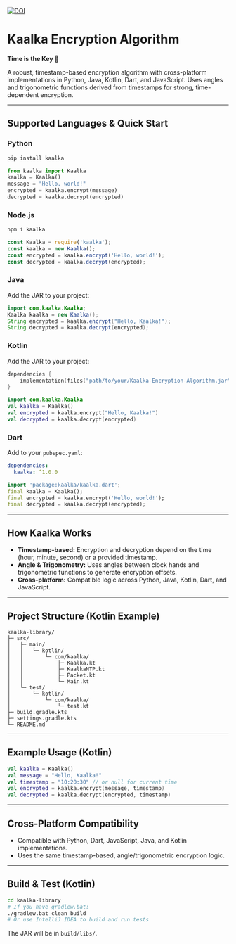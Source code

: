 [![DOI](https://zenodo.org/badge/DOI/10.5281/zenodo.8170382.svg)](https://doi.org/10.5281/zenodo.8170382)

# Kaalka Encryption Algorithm

**Time is the Key 🔑**

A robust, timestamp-based encryption algorithm with cross-platform implementations in Python, Java, Kotlin, Dart, and JavaScript. Uses angles and trigonometric functions derived from timestamps for strong, time-dependent encryption.

---

## Supported Languages & Quick Start

### Python
```bash
pip install kaalka
```
```python
from kaalka import Kaalka
kaalka = Kaalka()
message = "Hello, world!"
encrypted = kaalka.encrypt(message)
decrypted = kaalka.decrypt(encrypted)
```

### Node.js
```bash
npm i kaalka
```
```js
const Kaalka = require('kaalka');
const kaalka = new Kaalka();
const encrypted = kaalka.encrypt('Hello, world!');
const decrypted = kaalka.decrypt(encrypted);
```

### Java
Add the JAR to your project:
```java
import com.kaalka.Kaalka;
Kaalka kaalka = new Kaalka();
String encrypted = kaalka.encrypt("Hello, Kaalka!");
String decrypted = kaalka.decrypt(encrypted);
```

### Kotlin
Add the JAR to your project:
```kotlin
dependencies {
    implementation(files("path/to/your/Kaalka-Encryption-Algorithm.jar"))
}
```
```kotlin
import com.kaalka.Kaalka
val kaalka = Kaalka()
val encrypted = kaalka.encrypt("Hello, Kaalka!")
val decrypted = kaalka.decrypt(encrypted)
```

### Dart
Add to your `pubspec.yaml`:
```yaml
dependencies:
  kaalka: ^1.0.0
```
```dart
import 'package:kaalka/kaalka.dart';
final kaalka = Kaalka();
final encrypted = kaalka.encrypt('Hello, world!');
final decrypted = kaalka.decrypt(encrypted);
```

---

## How Kaalka Works
- **Timestamp-based:** Encryption and decryption depend on the time (hour, minute, second) or a provided timestamp.
- **Angle & Trigonometry:** Uses angles between clock hands and trigonometric functions to generate encryption offsets.
- **Cross-platform:** Compatible logic across Python, Java, Kotlin, Dart, and JavaScript.

---

## Project Structure (Kotlin Example)
```
kaalka-library/
├─ src/
│   ├─ main/
│   │   └─ kotlin/
│   │       └─ com/kaalka/
│   │           ├─ Kaalka.kt
│   │           ├─ KaalkaNTP.kt
│   │           ├─ Packet.kt
│   │           └─ Main.kt
│   └─ test/
│       └─ kotlin/
│           └─ com/kaalka/
│               └─ test.kt
├─ build.gradle.kts
├─ settings.gradle.kts
└─ README.md
```

---

## Example Usage (Kotlin)
```kotlin
val kaalka = Kaalka()
val message = "Hello, Kaalka!"
val timestamp = "10:20:30" // or null for current time
val encrypted = kaalka.encrypt(message, timestamp)
val decrypted = kaalka.decrypt(encrypted, timestamp)
```

---

## Cross-Platform Compatibility
- Compatible with Python, Dart, JavaScript, Java, and Kotlin implementations.
- Uses the same timestamp-based, angle/trigonometric encryption logic.

---

## Build & Test (Kotlin)
```bash
cd kaalka-library
# If you have gradlew.bat:
./gradlew.bat clean build
# Or use IntelliJ IDEA to build and run tests
```
The JAR will be in `build/libs/`.
